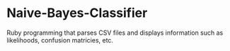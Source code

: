 # Naive-Bayes-Classifier
Ruby programming that parses CSV files and displays information such as likelihoods, confusion matricies, etc.
